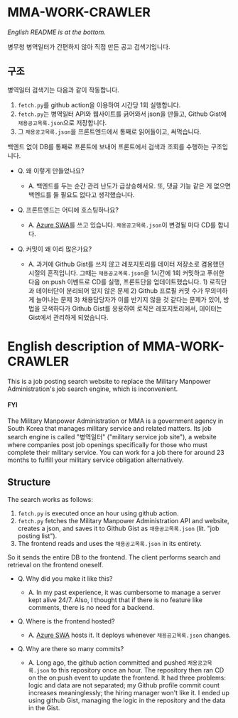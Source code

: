 # MMA-WORK-CRAWLER

_English README is at the bottom._

병무청 병역일터가 간편하지 않아 직접 만든 공고 검색기입니다.

## 구조

병역일터 검색기는 다음과 같이 작동합니다.

1. `fetch.py`를 github action을 이용하여 시간당 1회 실행합니다.
1. `fetch.py`는 병역일터 API와 웹사이트를 긁어와서 json을 만들고, Github Gist에 `채용공고목록.json`으로 저장합니다.
1. 그 `채용공고목록.json`을 프론트엔드에서 통째로 읽어들이고, 써먹습니다.

백엔드 없이 DB를 통째로 프론트에 보내어 프론트에서 검색과 조회를 수행하는 구조입니다.

- Q. 왜 이렇게 만들었나요?
  - A. 백엔드를 두는 순간 관리 난도가 급상승해서요. 또, 댓글 기능 같은 게 없으면 백엔드를 둘 필요도 없다고 생각했습니다.

- Q. 프론트엔드는 어디에 호스팅하나요?
    - A. [Azure SWA](https://azure.microsoft.com/en-us/products/app-service/static)를 쓰고 있습니다. `채용공고목록.json`이 변경될 마다 CD를 합니다.

- Q. 커밋이 왜 이리 많은가요?
    - A. 과거에 Github Gist를 쓰지 않고 레포지토리를 데이터 저장소로 겸용했던 시절의 흔적입니다. 그때는 `채용공고목록.json`을 1시간에 1회 커밋하고 푸쉬한 다음 on:push 이벤트로 CD를 실행, 프론트단을 업데이트했습니다. 1) 로직단과 데이터단이 분리되어 있지 않은 문제 2) Github 프로필 커밋 수가 무의미하게 늘어나는 문제 3) 채용담당자가 이를 반기지 않을 것 같다는 문제가 있어, 방법을 모색하다가 Github Gist를 응용하여 로직은 레포지토리에서, 데이터는 Gist에서 관리하게 되었습니다.

# English description of MMA-WORK-CRAWLER

This is a job posting search website to replace the Military Manpower Administration's job search engine, which is inconvenient.

#### FYI
The Military Manpower Administration or MMA is a government agency in South Korea that manages military service and related matters. Its job search engine is called "병역일터" ("military service job site"), a website where companies post job openings specifically for those who must complete their military service. You can work for a job there for around 23 months to fulfill your military service obligation alternatively.

## Structure

The search works as follows:

1. `fetch.py` is executed once an hour using github action.
1. `fetch.py` fetches the Military Manpower Administration API and website, creates a json, and saves it to Github Gist as `채용공고목록.json` (lit. "job posting list").
1. The frontend reads and uses the `채용공고목록.json` in its entirety.

So it sends the entire DB to the frontend. The client performs search and retrieval on the frontend oneself.

- Q. Why did you make it like this?
  - A. In my past experience, it was cumbersome to manage a server kept alive 24/7. Also, I thought that if there is no feature like comments, there is no need for a backend.

- Q. Where is the frontend hosted?
    - A. [Azure SWA](https://azure.microsoft.com/en-us/products/app-service/static) hosts it. It deploys whenever `채용공고목록.json` changes.

- Q. Why are there so many commits?
    - A. Long ago, the github action committed and pushed `채용공고목록.json` to this repository once an hour. The repository then ran CD on the on:push event to update the frontend. It had three problems: logic and data are not separated; my Github profile commit count increases meaninglessly; the hiring manager won't like it. I ended up using github Gist, managing the logic in the repository and the data in the Gist.